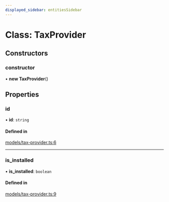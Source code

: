 ```yaml
---
displayed_sidebar: entitiesSidebar
---
```


# Class: TaxProvider

## Constructors

### constructor

• **new TaxProvider**()

## Properties

### id

• **id**: `string`

#### Defined in

[models/tax-provider.ts:6](https://github.com/fairhopeweb/medusa/blob/c105c046/packages/medusa/src/models/tax-provider.ts#L6)

___

### is\_installed

• **is\_installed**: `boolean`

#### Defined in

[models/tax-provider.ts:9](https://github.com/fairhopeweb/medusa/blob/c105c046/packages/medusa/src/models/tax-provider.ts#L9)
